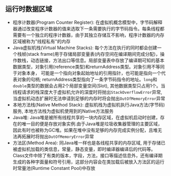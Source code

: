## 运行时数据区域
- 程序计数器(Program Counter Register): 在虚拟机概念模型中，字节码解释器通过改变程序计数器的值来选取下一条需要执行的字节码指令。每条线程都需要有一个独立的程序计数器，由于其独立存储互不影响，程序计数器的内存区域被称为"线程私有"的内存
- Java虚拟机栈(Virtual Machine Stacks): 每个方法在执行的同时都会创建一个栈帧(stack frame)用于存储局部变量表(内存空间在编译期间完成分配)，操作数栈，动态链接，方法出口等信息。局部变量表中存放了编译期可知的基本数据类型，对象引用(reference类型)和returnAddress类型。对象引用不等同于对象本身， 可能是一个指向对象起始地址的引用指针，也可能是指向一个代表对象的句柄; returnAddress类型指向了一条字节码指令的地址。`long`和`double`类型的数据会占用2个局部变量空间(Slot), 其他数据类型只占用1个。当线程请求的栈深度大于虚拟机允许的深度时将抛出`StackOverflowError`异常, 当虚拟机动态扩展时无法申请到足够的内存时将会抛出`OutOfMemoryError`异常
- 本地方法栈(Native Method Stack): 虚拟机栈为虚拟机执行Java方法(字节码)服务, 本地方法栈为虚拟机使用到的Native方法服务
- Java堆: Java堆是被所有线程共享的一块内存区域，在虚拟机启动时创建，存在的唯一目的便是存放对象实例.由于Java堆是垃圾收集器管理的主要区域，因此有时也被称为GC堆。如果在堆中没有足够的内存完成实例分配，且堆无法再拓展时将抛出`OutOfMemoryError`异常
- 方法区(Method Area): 同Java堆一样也是各线程共享的内存区域, 用于存储已被虚拟机加载的类信息，常量，静态变量，即时编译器编译后的代码等。Class文件中除了有类的版本，字段，方法，接口等描述信息外，还有编译期生成的各种字面量和符号引用，这部分内容会在类加载后被放入方法区的运行时常量池(Runtime Constant Pool)中存放
